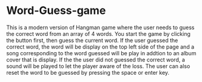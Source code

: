 # Word-Guess-game

This is a modern version of Hangman game where the user needs to guess the correct word from an array of 4 words.
You start the game by clicking the button first, then guess the current word.
If the user guessed the correct word, the word will be display on the top left side of the page and a song corresponding to the word guessed will be play in addtion to an album cover that is display.
If the the user did not guessed the correct word, a sound will be played to let the player aware of the loss.
The user can also reset the word to be guessed by pressing the space or enter key.
